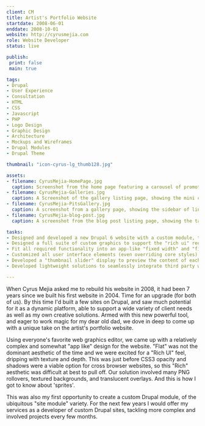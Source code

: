 ```yaml
---
client: CM
title: Artist's Portfolio Website
startdate: 2008-06-01
enddate: 2008-10-01
website: http://cyrusmejia.com
role: Website Developer
status: live

publish:  
 print: false
 main: true 

tags:
- Drupal
- User Experience
- Consultation
- HTML
- CSS
- Javascript
- PHP
- Logo Design
- Graphic Design
- Architecture
- Mockups and Wireframes
- Drupal Modules
- Drupal Theme

thumbnail: "icon-cyrus-lg_thumb128.jpg"

assets:
- filename: CyrusMejia-HomePage.jpg
  caption: Screenshot from the home page featuring a carousel of promoted images from the galleries.
- filename: CyrusMejia-Galleries.jpg
  caption: A Screenshot of the gallery listing page, showing the mini carousels to preview the gallery contents. 
- filename: CyrusMejia-PitsGallery.jpg
  caption: A screenshot from a gallery page, showing the sidebar of links to related events and items available in the online store.
- filename: CyrusMejia-blog-post.jpg
  caption: A screenshot from the blog post listing page, showing the tag cloud.

tasks: 
- Designed and developed a new Drupal 6 website with a custom module, theme, and graphics   to meets the client's requirements for an "artist's portfolio" website.
- Designed a full suite of custom graphics to support the "rich ui" requirements of this   project.
- Fit all required functionality into an app-like "fixed width" and "fixed height"   layout.
- Customized all user interface elements (even overriding core styles) in a scalable   manner, to match the desired app-like look and feel.
- Developed a "thumbnail slider" display to preview the content of each gallery from a   gallery listing page.
- Developed lightweight solutions to seamlessly integrate third party web services, including a PayPal based e-commerce solution and MailChimp based newsletter subscriptions. 

---
```


When Cyrus Mejia asked me to rebuild his website in 2008, it had been 7 years since we built his first website in 2004. Time for an upgrade (for both of us). By  this time I'd built a few sites on Drupal, and saw much potential for it as a dynamic platform, able to support a wide variety of client needs as well as my own creative solutions. Armed with this new powerful tool, and eager to work magic for my dear old dad, we dove in deep to come up with a unique take on the artist's portfolio website.

Using everyone's favorite web graphics editor, we came up with a relatively complex and somewhat "app like" design for the website. "Flat" was not the dominant aesthetic of the time and we were excited for a "Rich UI" feel, dripping with texture and depth. This was just before CSS3 opacity and shadows were a viable option for cross browser websites, so this "Rich" aesthetic was difficult at best to pull off. Our solution involved many PNG rollovers, textured backgrounds, and translucent overlays. And this is how I got to know about 'sprites'.

This was also my first opportunity to create a custom Drupal module, of the ubiquitous "site module" variety. For the next few years I would offer my services as a developer of custom Drupal sites, tackling more complex and involved projects every few months.


